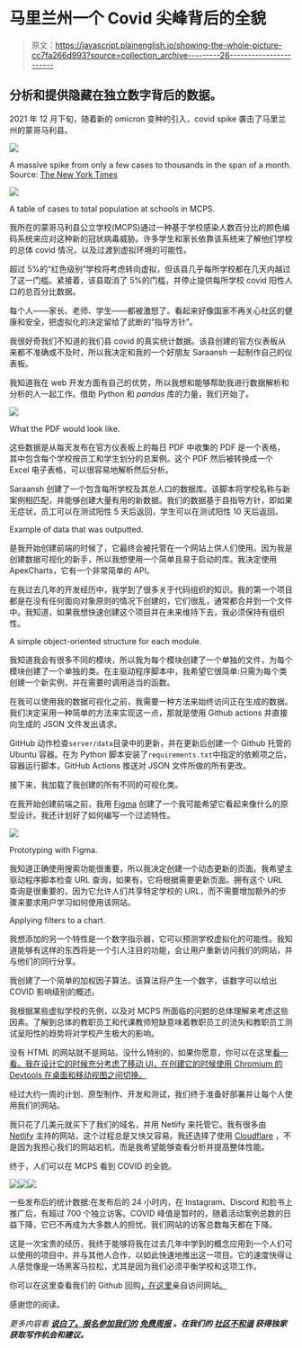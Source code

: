 # 马里兰州一个 Covid 尖峰背后的全貌

> 原文：<https://javascript.plainenglish.io/showing-the-whole-picture-cc7fa266d993?source=collection_archive---------26----------------------->

## 分析和提供隐藏在独立数字背后的数据。

2021 年 12 月下旬，随着新的 omicron 变种的引入，covid spike 袭击了马里兰州的蒙哥马利县。

![](img/43b51a32393f2550eb20132bc04ff079.png)

A massive spike from only a few cases to thousands in the span of a month. Source: [The New York Times](https://www.nytimes.com/interactive/2020/us/maryland-coronavirus-cases.html)

![](img/06566c0a5f3001585743d65bfff099a7.png)

A table of cases to total population at schools in MCPS.

我所在的蒙哥马利县公立学校(MCPS)通过一种基于学校感染人数百分比的颜色编码系统来应对这种新的冠状病毒威胁。许多学生和家长依靠该系统来了解他们学校的总体 covid 情况，以及过渡到虚拟环境的可能性。

超过 5%的“红色级别”学校将考虑转向虚拟，但该县几乎每所学校都在几天内越过了这一门槛。紧接着，该县取消了 5%的门槛，并停止提供每所学校 covid 阳性人口的总百分比数据。

每个人——家长、老师、学生——都被激怒了。看起来好像国家不再关心社区的健康和安全，把虚拟化的决定留给了武断的“指导方针”。

我很好奇我们不知道的我们县 covid 的真实统计数据。该县创建的官方仪表板从来都不准确或不及时，所以我决定和我的一个好朋友 Saraansh 一起制作自己的仪表板。

我知道我在 web 开发方面有自己的优势，所以我想和能够帮助我进行数据解析和分析的人一起工作。借助 Python 和 *pandas* 库的力量，我们开始了。

![](img/99b770f4bb8e825a4ea2ea16ec5319a3.png)

What the PDF would look like.

这些数据是从每天发布在官方仪表板上的每日 PDF 中收集的 PDF 是一个表格，其中包含每个学校按员工和学生划分的总案例。这个 PDF 然后被转换成一个 Excel 电子表格，可以很容易地解析然后分析。

Saraansh 创建了一个包含每所学校及其总人口的数据库。该脚本将学校名称与新案例相匹配，并能够创建大量有用的新数据。我们的数据基于县指导方针，即如果无症状，员工可以在测试阳性 5 天后返回，学生可以在测试阳性 10 天后返回。

Example of data that was outputted.

是我开始创建前端的时候了，它最终会被托管在一个网站上供人们使用。因为我是创建数据可视化的新手，所以我想使用一个简单且易于启动的库。我决定使用 ApexCharts，它有一个非常简单的 API。

在我过去几年的开发经历中，我学到了很多关于代码组织的知识。我的第一个项目都是在没有任何面向对象原则的情况下创建的，它们很乱，通常都合并到一个文件中。我知道，如果我想快速创建这个项目并在未来维持下去，我必须保持有组织性。

A simple object-oriented structure for each module.

我知道我会有很多不同的模块，所以我为每个模块创建了一个单独的文件，为每个模块创建了一个单独的类。在主驱动程序脚本中，我希望它很简单:只需为每个类创建一个新实例，并在需要时调用适当的函数。

在我可以使用我的数据可视化之前，我需要一种方法来始终访问正在生成的数据。我们决定采用一种简单的方法来实现这一点，那就是使用 Github actions 并直接向生成的 JSON 文件发出请求。

GitHub 动作检查`server/data`目录中的更新，并在更新后创建一个 Github 托管的 Ubuntu 容器。在为 Python 脚本安装了`requirements.txt`中指定的依赖项之后，容器运行脚本，GitHub Actions 推送对 JSON 文件所做的所有更改。

接下来，我加载了我创建的所有不同的可视化类。

在我开始创建前端之前，我用 [Figma](https://www.figma.com/) 创建了一个我可能希望它看起来像什么的原型设计。我还计划好了如何编写一个过滤特性。

![](img/cf40f1efacdbbac59115b68a5dff0361.png)

Prototyping with Figma.

我知道正确使用搜索功能很重要，所以我决定创建一个动态更新的页面。我希望主驱动程序脚本检查 URL 查询，如果有，它将根据需要更新页面。拥有这个 URL 查询是很重要的，因为它允许人们共享特定学校的 URL，而不需要增加额外的步骤来要求用户学习如何使用该网站。

Applying filters to a chart.

我想添加的另一个特性是一个数字指示器，它可以预测学校虚拟化的可能性。我知道能够有这样的东西将是一个引人注目的功能，会让用户重新访问我们的网站，并与他们的同行分享。

我创建了一个简单的加权因子算法，该算法将产生一个数字，该数字可以给出 COVID 影响级别的概述。

我根据某些虚拟学校的先例，以及对 MCPS 所面临的问题的总体理解来考虑这些因素。了解到总体的教职员工和代课教师短缺意味着教职员工的流失和教职员工测试呈阳性的趋势将对学校产生极大的影响。

没有 HTML 的网站就不是网站。没什么特别的，如果你愿意，你可以在这里[看一看。我在设计它的时候充分考虑了移动 UI，在创建它的时候使用 Chromium 的 Devtools 在桌面和移动视图之间切换。](https://github.com/jamxu88/mocovid/blob/main/website/index.html)

经过大约一周的计划、原型制作、开发和测试，我们终于准备好部署并让每个人使用我们的网站。

我只花了几美元就买下了我们的域名，并用 Netlify 来托管它。我有很多由 [Netlify](https://www.netlify.com/) 主持的网站，这个过程总是又快又容易。我还选择了使用 [Cloudflare](https://cloudflare.com/) ，不是因为我担心我们的网站宕机，而是我希望能够查看分析并提高整体性能。

终于，人们可以在 MCPS 看到 COVID 的全貌。

![](img/b0f589ea4fd30fb9335447fddceadba7.png)![](img/285ff31f8b47679073b908918a47955f.png)![](img/f8ad49abeb2b3a1b5b909e266551827d.png)

一些发布后的统计数据:在发布后的 24 小时内，在 Instagram、Discord 和脸书上推广后，有超过 700 个独立访客。COVID 峰值是暂时的，随着活动案例总数的日益下降，它已不再成为大多数人的担忧。我们网站的访客总数每天都在下降。

这是一次宝贵的经历，我终于能够将我在过去几年中学到的概念应用到一个人们可以使用的项目中，并与其他人合作，以如此快速地推出这一项目。它的速度快得让人感觉像是一场黑客马拉松，尤其是因为我们必须平衡学校和这项工作。

你可以在这里查看我们的 Github 回购[，在这里](https://github.com/jamxu88/mocovid)亲自访问网站[。](https://mcpscovid.co)

感谢您的阅读。

*更多内容看* [***说白了。报名参加我们的***](http://plainenglish.io/) **[***免费周报***](http://newsletter.plainenglish.io/) *。在我们的* [***社区不和谐***](https://discord.gg/GtDtUAvyhW) *获得独家获取写作机会和建议。***